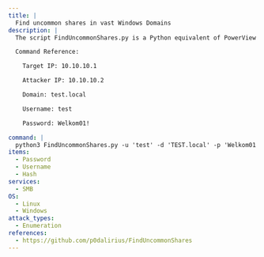 ```yaml
---
title: |
  Find uncommon shares in vast Windows Domains
description: |
  The script FindUncommonShares.py is a Python equivalent of PowerView's Invoke-ShareFinder.ps1 allowing to quickly find uncommon shares in vast Windows Domains.

  Command Reference:

  	Target IP: 10.10.10.1

  	Attacker IP: 10.10.10.2

  	Domain: test.local

  	Username: test

  	Password: Welkom01!

command: |
  python3 FindUncommonShares.py -u 'test' -d 'TEST.local' -p 'Welkom01!' --dc-ip 10.10.10.1
items:
  - Password
  - Username
  - Hash
services:
  - SMB
OS:
  - Linux
  - Windows
attack_types:
  - Enumeration
references:
  - https://github.com/p0dalirius/FindUncommonShares
---
```

